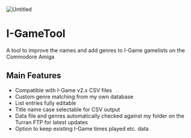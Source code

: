 ![Untitled](https://user-images.githubusercontent.com/71010565/152236654-9e7e1b6c-2430-4d06-b837-863b2fedae9c.jpg)

# I-GameTool
A tool to improve the names and add genres to I-Game gamelists on the Commodore Amiga

## Main Features
- Compatible with I-Game v2.x CSV files
- Custom genre matching from my own database
- List entries fully editable
- Title name case selectable for CSV output
- Data file and genres automatically checked against my folder on the Turran FTP for latest updates
- Option to keep existing I-Game times played etc. data
